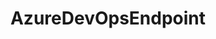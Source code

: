 ---
optionsClassName: AzureDevOpsEndpointOptions
optionsClassFullName: MigrationTools.Endpoints.AzureDevOpsEndpointOptions
configurationSamples:
- name: defaults
  description: 
  code: There are no defaults! Check the sample for options!
  sampleFor: MigrationTools.Endpoints.AzureDevOpsEndpointOptions
- name: sample
  description: 
  code: >-
    {
      "MigrationTools": {
        "Version": "16.0",
        "Endpoints": {
          "#KEY#": {
            "AzureDevOpsEndpoint": {
              "AccessToken": "jklsadhjksahfkjsdhjksahsadjhksadhsad",
              "AuthenticationMode": "AccessToken",
              "EndpointType": "AzureDevOpsEndpoint",
              "Organisation": "https://dev.azure.com/xxx/",
              "Project": "myProject"
            }
          }
        }
      }
    }
  sampleFor: MigrationTools.Endpoints.AzureDevOpsEndpointOptions
- name: classic
  description: 
  code: >-
    {
      "$type": "AzureDevOpsEndpointOptions",
      "AuthenticationMode": "AccessToken",
      "AccessToken": "jklsadhjksahfkjsdhjksahsadjhksadhsad",
      "Organisation": "https://dev.azure.com/xxx/",
      "Project": "myProject",
      "ReflectedWorkItemIdField": null,
      "EndpointEnrichers": null
    }
  sampleFor: MigrationTools.Endpoints.AzureDevOpsEndpointOptions
description: missing XML code comments
className: AzureDevOpsEndpoint
typeName: Endpoints
architecture: 
options:
- parameterName: AccessToken
  type: String
  description: missing XML code comments
  defaultValue: missing XML code comments
- parameterName: AuthenticationMode
  type: AuthenticationMode
  description: missing XML code comments
  defaultValue: missing XML code comments
- parameterName: EndpointEnrichers
  type: List
  description: missing XML code comments
  defaultValue: missing XML code comments
- parameterName: Organisation
  type: String
  description: missing XML code comments
  defaultValue: missing XML code comments
- parameterName: Project
  type: String
  description: missing XML code comments
  defaultValue: missing XML code comments
- parameterName: ReflectedWorkItemIdField
  type: String
  description: missing XML code comments
  defaultValue: missing XML code comments
status: missing XML code comments
processingTarget: missing XML code comments
classFile: /src/MigrationTools.Clients.AzureDevops.Rest/Endpoints/AzureDevOpsEndpoint.cs
optionsClassFile: /src/MigrationTools.Clients.AzureDevops.Rest/Endpoints/AzureDevOpsEndpointOptions.cs

redirectFrom:
- /Reference/Endpoints/AzureDevOpsEndpointOptions/
layout: reference
toc: true
permalink: /Reference/Endpoints/AzureDevOpsEndpoint/
title: AzureDevOpsEndpoint
categories:
- Endpoints
- 
topics:
- topic: notes
  path: /docs/Reference/Endpoints/AzureDevOpsEndpoint-notes.md
  exists: false
  markdown: ''
- topic: introduction
  path: /docs/Reference/Endpoints/AzureDevOpsEndpoint-introduction.md
  exists: false
  markdown: ''

---